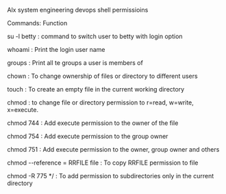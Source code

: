 Alx system engineering devops shell permissioins

Commands:         Function

su -l betty : command to switch user to betty with login option

whoami : Print the login user name

groups : Print all te groups a user is members of


chown : To change ownership of files or directory to different users

touch : To create an empty file in the current working directory

chmod : to change file or directory permission to r=read, w=write, x=execute.

chmod 744 : Add execute permission to the owner of the file

chmod 754 : Add execute permission to the group owner

chmod 751 : Add execute permission to the owner, group owner and others

chmod --reference = RRFILE file : To copy RRFILE permission to file

chmod -R 775 */ : To add permission to subdirectories only in the current directory